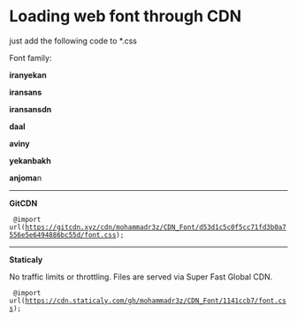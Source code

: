 # Loading web font through CDN
just add the following code to *.css

Font family:

<b>iranyekan</b>

<b>iransans</b>

<b>iransansdn</b>

<b>daal</b>

<b>aviny</b>

<b>yekanbakh</b>

<b>anjoma</b>n

-----------------------------------------------------------------------------
<b>GitCDN</b>



<code> @import url(https://gitcdn.xyz/cdn/mohammadr3z/CDN_Font/d53d1c5c0f5cc71fd3b0a7556e5e6494886bc55d/font.css); </code>


-----------------------------------------------------------------------------
<b>Staticaly</b>

No traffic limits or throttling. Files are served via Super Fast Global CDN.

<code> @import url(https://cdn.staticaly.com/gh/mohammadr3z/CDN_Font/1141ccb7/font.css); </code>
